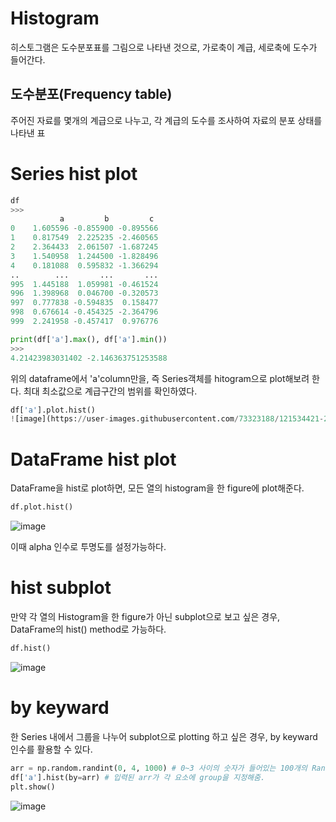 # Histogram
히스토그램은 도수분포표를 그림으로 나타낸 것으로, 가로축이 계급, 세로축에 도수가 들어간다. 

## 도수분포(Frequency table)
주어진 자료를 몇개의 계급으로 나누고, 각 계급의 도수를 조사하여 자료의 분포 상태를 나타낸 표

# Series hist plot
```python
df
>>>
           a         b         c
0    1.605596 -0.855900 -0.895566
1    0.817549  2.225235 -2.460565
2    2.364433  2.061507 -1.687245
3    1.540958  1.244500 -1.828496
4    0.181088  0.595832 -1.366294
..        ...       ...       ...
995  1.445188  1.059981 -0.461524
996  1.398968  0.046700 -0.320573
997  0.777838 -0.594835  0.158477
998  0.676614 -0.454325 -2.364796
999  2.241958 -0.457417  0.976776

print(df['a'].max(), df['a'].min())
>>>
4.21423983031402 -2.146363751253588
```
위의 dataframe에서 'a'column만을, 즉 Series객체를 hitogram으로 plot해보려 한다. 최대 최소값으로 계급구간의 범위를 확인하였다.
```python
df['a'].plot.hist()
![image](https://user-images.githubusercontent.com/73323188/121534421-2c005580-ca3c-11eb-92fb-dca71c8ced9f.png)
```

# DataFrame hist plot
DataFrame을 hist로 plot하면, 모든 열의 histogram을 한 figure에 plot해준다.

```python
df.plot.hist()
```
![image](https://user-images.githubusercontent.com/73323188/121534631-5ce08a80-ca3c-11eb-8d7a-30a4a5359dad.png)

이때 alpha 인수로 투명도를 설정가능하다.

# hist subplot 

만약 각 열의 Histogram을 한 figure가 아닌 subplot으로 보고 싶은 경우, DataFrame의 hist() method로 가능하다.
```python
df.hist()
```
![image](https://user-images.githubusercontent.com/73323188/121535670-53a3ed80-ca3d-11eb-8ac0-cb77eacd002f.png)

# by keyward

한 Series 내에서 그룹을 나누어 subplot으로 plotting 하고 싶은 경우, by keyward 인수를 활용할 수 있다.

```python
arr = np.random.randint(0, 4, 1000) # 0~3 사이의 숫자가 들어있는 100개의 Random 배열 생성
df['a'].hist(by=arr) # 입력된 arr가 각 요소에 group을 지정해줌.
plt.show()
```
![image](https://user-images.githubusercontent.com/73323188/121537870-47209480-ca3f-11eb-867d-1aa6261baca7.png)


